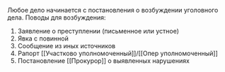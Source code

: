 Любое дело начинается с постановления о возбуждении уголовного дела.
Поводы для возбуждения:
1. Заявление о преступлении (письменное или устное)
2. Явка с повинной
3. Сообщение из иных источников
4. Рапорт [[Участково уполномоченный]]/[[Опер уполномоченный]]
5. Постановление [[Прокурор]] о выявленных нарушениях